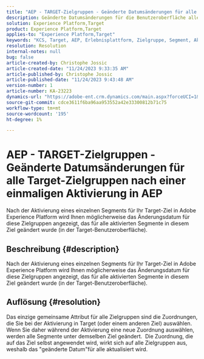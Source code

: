 ```yaml
---
title: "AEP - TARGET-Zielgruppen - Geänderte Datumsänderungen für alle Target-Zielgruppen nach einer einzelnen Aktivierung in AEP"
description: Geänderte Datumsänderungen für die Benutzeroberfläche aller Target-Zielgruppen nach einer einzelnen Aktivierung in AEP
solution: Experience Platform,Target
product: Experience Platform,Target
applies-to: "Experience Platform,Target"
keywords: "KCS, Target, AEP, Erlebnisplattform, Zielgruppe, Segment, Aktivierung, geändert, Datum"
resolution: Resolution
internal-notes: null
bug: false
article-created-by: Christophe Jossic
article-created-date: "11/24/2023 9:33:35 AM"
article-published-by: Christophe Jossic
article-published-date: "11/24/2023 9:43:48 AM"
version-number: 1
article-number: KA-23223
dynamics-url: "https://adobe-ent.crm.dynamics.com/main.aspx?forceUCI=1&pagetype=entityrecord&etn=knowledgearticle&id=f4b06785-ac8a-ee11-8179-6045bd006e5a"
source-git-commit: cdce3611f6ba96aa953552a42e33300812b71c75
workflow-type: tm+mt
source-wordcount: '195'
ht-degree: 1%

---
```


# AEP - TARGET-Zielgruppen - Geänderte Datumsänderungen für alle Target-Zielgruppen nach einer einmaligen Aktivierung in AEP


Nach der Aktivierung eines einzelnen Segments für Ihr Target-Ziel in Adobe Experience Platform wird Ihnen möglicherweise das Änderungsdatum für diese Zielgruppen angezeigt, das für alle aktivierten Segmente in diesem Ziel geändert wurde (in der Target-Benutzeroberfläche).

## Beschreibung {#description}

Nach der Aktivierung eines einzelnen Segments für Ihr Target-Ziel in Adobe Experience Platform wird Ihnen möglicherweise das Änderungsdatum für diese Zielgruppen angezeigt, das für alle aktivierten Segmente in diesem Ziel geändert wurde (in der Target-Benutzeroberfläche).

## Auflösung {#resolution}


Das einzige gemeinsame Attribut für alle Zielgruppen sind die Zuordnungen, die Sie bei der Aktivierung in Target (oder einem anderen Ziel) auswählen. Wenn Sie daher während der Aktivierung eine neue Zuordnung auswählen, werden alle Segmente unter demselben Ziel geändert. 
Die Zuordnung, die auf das Ziel selbst angewendet wird, wirkt sich auf alle Zielgruppen aus, weshalb das &quot;geänderte Datum&quot;für alle aktualisiert wird.
